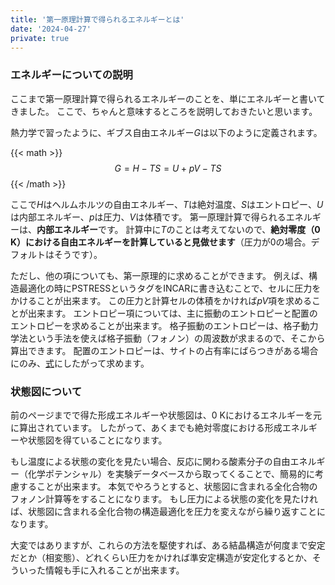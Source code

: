 ```yaml
---
title: '第一原理計算で得られるエネルギーとは'
date: '2024-04-27'
private: true
---
```


### エネルギーについての説明
ここまで第一原理計算で得られるエネルギーのことを、単にエネルギーと書いてきました。
ここで、ちゃんと意味するところを説明しておきたいと思います。

熱力学で習ったように、ギブス自由エネルギー<i>G</i>は以下のように定義されます。

{{< math >}}
$$
G = H - TS
  = U + pV - TS
$$
{{< /math >}}

ここで<i>H</i>はヘルムホルツの自由エネルギー、<i>T</i>は絶対温度、<i>S</i>はエントロピー、<i>U</i>は内部エネルギー、<i>p</i>は圧力、<i>V</i>は体積です。
第一原理計算で得られるエネルギーは、**内部エネルギー**です。
計算中に<i>T</i>のことは考えてないので、**絶対零度（0 K）における自由エネルギーを計算していると見做せます**（圧力が0の場合。デフォルトはそうです）。

ただし、他の項についても、第一原理的に求めることができます。
例えば、構造最適化の時にPSTRESSというタグをINCARに書き込むことで、セルに圧力をかけることが出来ます。
この圧力と計算セルの体積をかければ<i>pV</i>項を求めることが出来ます。
エントロピー項については、主に振動のエントロピーと配置のエントロピーを求めることが出来ます。
格子振動のエントロピーは、格子動力学法という手法を使えば格子振動（フォノン）の周波数が求まるので、そこから算出できます。
配置のエントロピーは、サイトの占有率にばらつきがある場合にのみ、[式](https://en.wikipedia.org/wiki/Configuration<i>entropy)にしたがって求めます。

### 状態図について
前のページまでで得た形成エネルギーや状態図は、0 Kにおけるエネルギーを元に算出されています。
したがって、あくまでも絶対零度における形成エネルギーや状態図を得ていることになります。

もし温度による状態の変化を見たい場合、反応に関わる酸素分子の自由エネルギー（化学ポテンシャル）を実験データベースから取ってくることで、簡易的に考慮することが出来ます。
本気でやろうとすると、状態図に含まれる全化合物のフォノン計算等をすることになります。
もし圧力による状態の変化を見たければ、状態図に含まれる全化合物の構造最適化を圧力を変えながら繰り返すことになります。

大変ではありますが、これらの方法を駆使すれば、ある結晶構造が何度まで安定だとか（相変態）、どれくらい圧力をかければ準安定構造が安定化するとか、そういった情報も手に入れることが出来ます。
